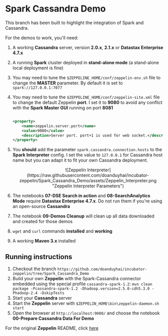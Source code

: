 Spark Cassandra Demo
====================

This branch has been built to highlight the integration of Spark and Cassandra.

For the demos to work, you'll need:

1. A working **Cassandra** server, version **2.0.x**, **2.1.x** or **Datastax Enterprise 4.7.x**
2. A running **Spark** cluster deployed in **stand-alone mode** (a stand-alone local deployment is fine)
3. You may need to tune the `$ZEPPELINE_HOME/conf/zeppelin-env.sh` file to change the **MASTER** parameter. By default it is set to `spark://127.0.0.1:7077`
4. You may need to tune the `$ZEPPELINE_HOME/conf/zeppelin-site.xml` file to change the default Zeppelin **port**. I set it to **9080** to avoid any conflict with the **Spark Master GUI** running on port **8081**
    
    ```xml
    
    <property>
        <name>zeppelin.server.port</name>
        <value>9080</value>
        <description>Server port. port+1 is used for web socket.</description>
    </property>
    ```
    
5. You **should** add the parameter `spark.cassandra.connection.hosts` to the **Spark Interpreter** config. I set the value to `127.0.0.1` for Cassandra host name but you can adapt it to fit your own Cassandra deployment.
    <center>![Zeppelin Interpreter](https://raw.githubusercontent.com/doanduyhai/incubator-zeppelin/Spark_Cassandra_Demo/assets/Zeppelin_Interpreter.png "Zeppelin Interpreter Parameters")</center>
6. The notebooks **07-DSE Search in action** and **08-SearchAnalytics Mode** require **Datastax Enterprise 4.7.x**. Do not run them if you're using an open-source **Cassandra**
7. The notebook **09-Demos Cleanup** will clean up all data downloaded and created for those demos
8. `wget` and `curl` commands **installed** and **working**
9. A working **Maven 3.x** installed

## Running instructions 

1. Checkout the branch `https://github.com/doanduyhai/incubator-zeppelin/tree/Spark_Cassandra_Demo` 
2. Build your own **Zeppelin** with the Spark-Cassandra connector embedded using the special profile `cassandra-spark-1.2`:
    `mvn clean package -Pcassandra-spark-1.2 -Dhadoop.version=2.5.0-cdh5.3.0 -Phadoop-2.4 -DskipTests`
3. Start your **Cassandra** server
4. Start the **Zeppelin** server with `$ZEPPELIN_HOME\bin\zeppelin-daemon.sh start`
5. Open the browser at `http://localhost:9080/` and choose the notebook **00-Prepare Cassandra Data For Demo**

For the original **Zeppelin** README, click [here]

[here]: https://github.com/apache/incubator-zeppelin/blob/master/README.md

